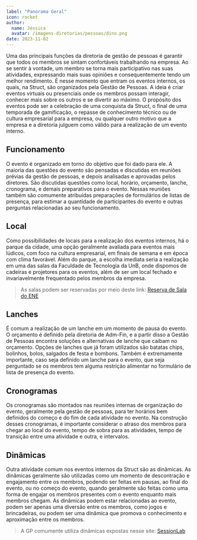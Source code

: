 ```yaml
---
label: "Panorama Geral"
icon: rocket
author:
  name: Jéssica
  avatar: /imagens-diretorias/pessoas/dino.png
date: 2023-11-02
---
```

Uma das principais funções da diretoria de gestão de pessoas é garantir que todos os membros se sintam confortáveis trabalhando na empresa. Ao se sentir à vontade, um membro se torna mais participativo nas suas atividades, expressando mais suas opiniões e consequentemente tendo um melhor rendimento. É nesse momento que entram os eventos internos, os quais, na Struct, são organizados pela Gestão de Pessoas. A ideia é criar eventos virtuais ou presenciais onde os membros possam interagir, conhecer mais sobre os outros e se divertir ao máximo. O propósito dos eventos pode ser a celebração de uma conquista da Struct, o final de uma temporada de gamificação, o repasse de conhecimento técnico ou de cultura empresarial para a empresa, ou qualquer outro motivo que a empresa e a diretoria julguem como válido para a realização de um evento interno.

## Funcionamento

O evento é organizado em torno do objetivo que foi dado para ele. A maioria das questões do evento são pensadas e discutidas em reuniões prévias da gestão de pessoas, e depois analisadas e aprovadas pelos diretores. São discutidas questões como local, horário, orçamento, lanche, cronograma, e demais preparativos para o evento. Nessas reuniões também são comumente atribuídas preparações de formulários de listas de presença, para estimar a quantidade de participantes do evento e outras perguntas relacionadas ao seu funcionamento.

## Local

Como possibilidades de locais para a realização dos eventos internos, há o parque da cidade, uma opção geralmente avaliada para eventos mais lúdicos, com foco na cultura empresarial, em finais de semana e em época com clima favorável.
Além do parque, a escolha imediata seria a realização em uma das salas da Faculdade de Tecnologia da UnB, onde dispomos de cadeiras e projetores para os eventos, além de ser um local fechado e invariavelmente frequentado pelos membros da empresa. 
> As salas podem ser reservadas por meio deste link: [Reserva de Sala do ENE](http://www.ene.unb.br/index.php/component/breezingforms/ff_form/4/ff_page/1?ff_form=4&ff_page=1)

## Lanches

É comum a realização de um lanche em um momento de pausa do evento. O orçamento é definido pela diretoria de Adm-Fin, e a partir disso a Gestão de Pessoas encontra soluções e alternativas de lanche que caibam no orçamento. Opções de lanches que já foram utilizados são batatas chips, bolinhos, bolos, salgados de festa e bombons.
Também é extremamente importante, caso seja definido um lanche para o evento, que seja perguntado se os membros tem alguma restrição alimentar no formulário de lista de presença do evento.

## Cronogramas

Os cronogramas são montados nas reuniões internas de organização do evento, geralmente pela gestão de pessoas, para ter horários bem definidos do começo e do fim de cada atividade no evento. Na construção desses cronogramas, é importante considerar o atraso dos membros para chegar ao local do evento, tempo de sobra para as atividades, tempo de transição entre uma atividade e outra, e intervalos.

## Dinâmicas

Outra atividade comum nos eventos internos da Struct são as dinâmicas. As dinâmicas geralmente são utilizadas como um momento de descontração e engajamento entre os membros, podendo ser feitas em pausas, ao final do evento, ou no começo do evento, quando geralmente são feitas como uma forma de engajar os membros presentes com o evento enquanto mais membros chegam. As dinâmicas podem estar relacionadas ao evento, podem ser apenas uma diversão entre os membros, como jogos e brincadeiras, ou podem ser uma dinâmica que promova o conhecimento e aproximação entre os membros.
> A GP comumente utiliza dinâmicas expostas nesse site: [SessionLab](https://www.sessionlab.com/blog/icebreaker-games/)
